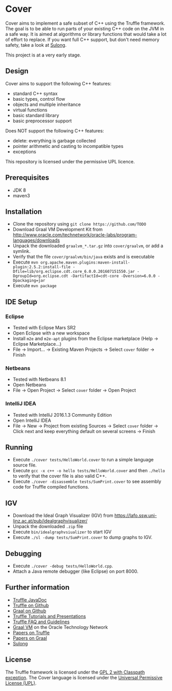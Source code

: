 # Cover

Cover aims to implement a safe subset of C++ using the Truffle framework. The goal is to be able to run parts of your existing C++ code on the JVM in a safe way. It is aimed at algorithms or library functions that would take a lot of effort to replace. If you want full C++ support, but don't need memory safety, take a look at [Sulong](https://github.com/graalvm/sulong).

This project is at a very early stage. 

## Design

Cover aims to support the following C++ features:
* standard C++ syntax
* basic types, control flow
* objects and multiple inheritance
* virtual functions
* basic standard library
* basic preprocessor support

Does NOT support the following C++ features:
* delete: everything is garbage collected
* pointer arithmetic and casting to incompatible types
* exceptions

This repository is licensed under the permissive UPL licence.

## Prerequisites
* JDK 8
* maven3 

## Installation

* Clone the repository using
  `git clone https://github.com/TODO`
* Download Graal VM Development Kit from 
  http://www.oracle.com/technetwork/oracle-labs/program-languages/downloads
* Unpack the downloaded `graalvm_*.tar.gz` into `cover/graalvm`, or add a symlink.
* Verify that the file `cover/graalvm/bin/java` exists and is executable
* Execute `mvn org.apache.maven.plugins:maven-install-plugin:2.5.2:install-file -Dfile=lib/org.eclipse.cdt.core_6.0.0.201607151550.jar -DgroupId=org.eclipse.cdt -DartifactId=cdt-core -Dversion=6.0.0 -Dpackaging=jar`
* Execute `mvn package`

## IDE Setup 

### Eclipse
* Tested with Eclipse Mars SR2
* Open Eclipse with a new workspace
* Install `m2e` and `m2e-apt` plugins from the Eclipse marketplace (Help -> Eclipse Marketplace...)
* File -> Import... -> Existing Maven Projects -> Select `cover` folder -> Finish

### Netbeans
* Tested with Netbeans 8.1
* Open Netbeans
* File -> Open Project -> Select `cover` folder -> Open Project

### IntelliJ IDEA
* Tested with IntelliJ 2016.1.3 Community Edition
* Open IntelliJ IDEA
* File -> New -> Project from existing Sources -> Select `cover` folder -> Click next and keep everything default on several screens -> Finish

## Running

* Execute `./cover tests/HelloWorld.cover` to run a simple language source file.
* Execute `gcc -x c++ -o hello tests/HelloWorld.cover` and then `./hello` to verify that the cover file is also valid C++.
* Execute `./cover -disassemble tests/SumPrint.cover` to see assembly code for Truffle compiled functions.

## IGV

* Download the Ideal Graph Visualizer (IGV) from
  https://lafo.ssw.uni-linz.ac.at/pub/idealgraphvisualizer/
* Unpack the downloaded `.zip` file  
* Execute `bin/idealgraphvsiualizer` to start IGV
* Execute `./sl -dump tests/SumPrint.cover` to dump graphs to IGV.

## Debugging

* Execute `./cover -debug tests/HelloWorld.cpp`.
* Attach a Java remote debugger (like Eclipse) on port 8000.

## Further information

* [Truffle JavaDoc](http://lafo.ssw.uni-linz.ac.at/javadoc/truffle/latest/)
* [Truffle on Github](http://github.com/graalvm/truffle)
* [Graal on Github](http://github.com/graalvm/graal-core)
* [Truffle Tutorials and Presentations](https://wiki.openjdk.java.net/display/Graal/Publications+and+Presentations)
* [Truffle FAQ and Guidelines](https://wiki.openjdk.java.net/display/Graal/Truffle+FAQ+and+Guidelines)
* [Graal VM]( http://www.oracle.com/technetwork/oracle-labs/program-languages/overview) on the Oracle Technology Network
* [Papers on Truffle](http://ssw.jku.at/Research/Projects/JVM/Truffle.html)
* [Papers on Graal](http://ssw.jku.at/Research/Projects/JVM/Graal.html)
* [Sulong](https://github.com/graalvm/sulong)

## License

The Truffle framework is licensed under the [GPL 2 with Classpath exception](http://openjdk.java.net/legal/gplv2+ce.html).
The Cover language is licensed under the [Universal Permissive License (UPL)](http://opensource.org/licenses/UPL).
